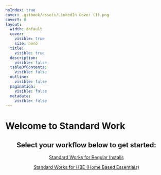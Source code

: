 ```yaml
---
noIndex: true
cover: .gitbook/assets/LinkedIn Cover (1).png
coverY: 0
layout:
  width: default
  cover:
    visible: true
    size: hero
  title:
    visible: true
  description:
    visible: false
  tableOfContents:
    visible: false
  outline:
    visible: false
  pagination:
    visible: false
  metadata:
    visible: false
---
```


# Welcome to Standard Work

<h2 align="center">Select your workflow below to get started:</h2>

<p align="center"><a href="broken-reference" class="button primary" data-icon="screwdriver-wrench">Standard Works for Regular Installs</a></p>

<p align="center"><a href="broken-reference" class="button primary" data-icon="house-flag">Standard Works for HBE (Home Based Essentials)</a></p>
